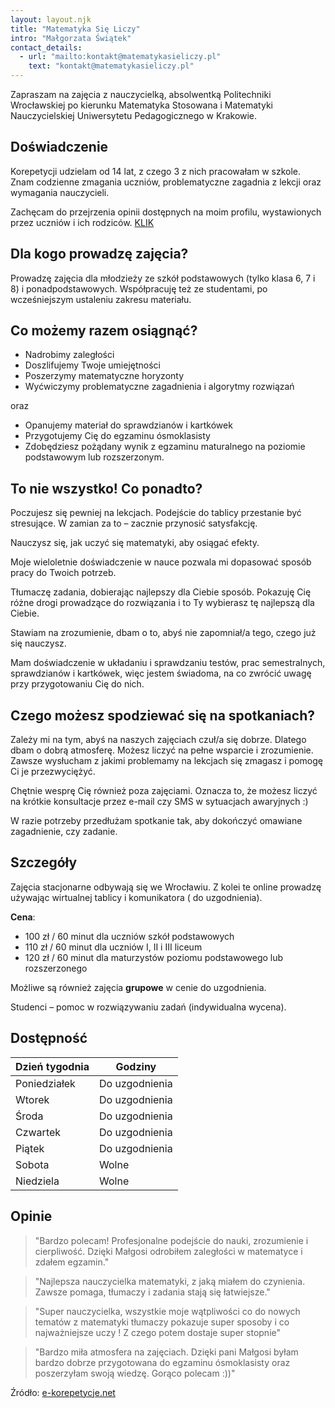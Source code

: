 ```yaml
---
layout: layout.njk
title: "Matematyka Się Liczy"
intro: "Małgorzata Świątek"
contact_details:
  - url: "mailto:kontakt@matematykasieliczy.pl"
    text: "kontakt@matematykasieliczy.pl"
---
```

Zapraszam na zajęcia z nauczycielką, absolwentką Politechniki Wrocławskiej po kierunku Matematyka Stosowana i Matematyki Nauczycielskiej Uniwersytetu Pedagogicznego w Krakowie.

## Doświadczenie

Korepetycji udzielam od 14 lat, z czego 3 z nich pracowałam w szkole. Znam codzienne zmagania uczniów, problematyczne zagadnia z lekcji oraz wymagania nauczycieli.

Zachęcam do przejrzenia opinii dostępnych na moim profilu, wystawionych przez uczniów i ich rodziców. [KLIK](https://profil.e-korepetycje.net/opinie)

## Dla kogo prowadzę zajęcia?

Prowadzę zajęcia dla młodzieży ze szkół podstawowych (tylko klasa 6, 7 i 8) i ponadpodstawowych. Współpracuję też ze studentami, po wcześniejszym ustaleniu zakresu materiału.

## Co możemy razem osiągnąć?

- Nadrobimy zaległości
- Doszlifujemy Twoje umiejętności
- Poszerzymy matematyczne horyzonty
- Wyćwiczymy problematyczne zagadnienia i algorytmy rozwiązań

oraz

- Opanujemy materiał do sprawdzianów i kartkówek
- Przygotujemy Cię do egzaminu ósmoklasisty
- Zdobędziesz pożądany wynik z egzaminu maturalnego na poziomie podstawowym lub rozszerzonym.

## To nie wszystko! Co ponadto?

Poczujesz się pewniej na lekcjach. Podejście do tablicy przestanie być stresujące. W zamian za to – zacznie przynosić satysfakcję.

Nauczysz się, jak uczyć się matematyki, aby osiągać efekty.

Moje wieloletnie doświadczenie w nauce pozwala mi dopasować sposób pracy do Twoich potrzeb.

Tłumaczę zadania, dobierając najlepszy dla Ciebie sposób. Pokazuję Cię różne drogi prowadzące do rozwiązania i to Ty wybierasz tę najlepszą dla Ciebie.

Stawiam na zrozumienie, dbam o to, abyś nie zapomniał/a tego, czego już się nauczysz.

Mam doświadczenie w układaniu i sprawdzaniu testów, prac semestralnych, sprawdzianów i kartkówek, więc jestem świadoma, na co zwrócić uwagę przy przygotowaniu Cię do nich.

## Czego możesz spodziewać się na spotkaniach?

Zależy mi na tym,  abyś na naszych zajęciach czuł/a się dobrze. Dlatego dbam o dobrą atmosferę. Możesz liczyć na pełne wsparcie i zrozumienie. Zawsze wysłucham z jakimi problemamy na lekcjach się zmagasz i pomogę Ci je przezwyciężyć.

Chętnie wesprę Cię również poza zajęciami. Oznacza to, że możesz liczyć na krótkie konsultacje przez e-mail czy SMS w sytuacjach awaryjnych :)

W razie potrzeby przedłużam spotkanie tak, aby dokończyć omawiane zagadnienie, czy zadanie.

## Szczegóły

Zajęcia stacjonarne odbywają się we Wrocławiu. Z kolei te online prowadzę używając wirtualnej tablicy i komunikatora ( do uzgodnienia).

**Cena**:
- 100 zł / 60 minut dla uczniów szkół podstawowych
- 110 zł / 60 minut dla uczniów I, II i III liceum
- 120 zł / 60 minut dla maturzystów poziomu podstawowego lub rozszerzonego

Możliwe są również zajęcia **grupowe** w cenie do uzgodnienia.

Studenci – pomoc w rozwiązywaniu zadań (indywidualna wycena).

## Dostępność

| Dzień tygodnia | Godziny       |
| -------------- | ------------- |
| Poniedziałek   | Do uzgodnienia|
| Wtorek         | Do uzgodnienia|
| Środa          | Do uzgodnienia|
| Czwartek       | Do uzgodnienia|
| Piątek         | Do uzgodnienia|
| Sobota         | Wolne         |
| Niedziela      | Wolne         |

## Opinie

> "Bardzo polecam! Profesjonalne podejście do nauki, zrozumienie i cierpliwość. Dzięki Małgosi odrobiłem zaległości w matematyce i zdałem egzamin."

> "Najlepsza nauczycielka matematyki, z jaką miałem do czynienia. Zawsze pomaga, tłumaczy i zadania stają się łatwiejsze."

> "Super nauczycielka, wszystkie moje wątpliwości co do nowych tematów z matematyki tłumaczy pokazuje super sposoby i co najważniejsze uczy ! Z czego potem dostaje super stopnie"

> "Bardzo miła atmosfera na zajęciach. Dzięki pani Małgosi byłam bardzo dobrze przygotowana do egzaminu ósmoklasisty oraz poszerzyłam swoją wiedzę. Gorąco polecam :))"



Źródło: [e-korepetycje.net](https://www.e-korepetycje.net/malgorzata-swiatek/matematyka)
